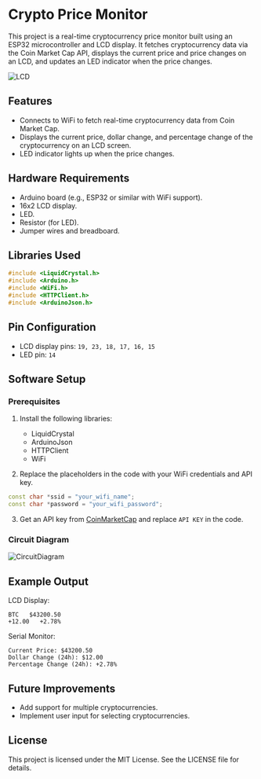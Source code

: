 # Crypto Price Monitor

This project is a real-time cryptocurrency price monitor built using an ESP32 microcontroller and LCD display. It fetches cryptocurrency data via the Coin Market Cap API, displays the current price and price changes on an LCD, and updates an LED indicator when the price changes.

![LCD](https://via.placeholder.com/800x400.png?text=Circuit+Diagram)


## Features

- Connects to WiFi to fetch real-time cryptocurrency data from Coin Market Cap.
- Displays the current price, dollar change, and percentage change of the cryptocurrency on an LCD screen.
- LED indicator lights up when the price changes.

## Hardware Requirements

- Arduino board (e.g., ESP32 or similar with WiFi support).
- 16x2 LCD display.
- LED.
- Resistor (for LED).
- Jumper wires and breadboard.

## Libraries Used

```cpp
#include <LiquidCrystal.h>
#include <Arduino.h>
#include <WiFi.h>
#include <HTTPClient.h>
#include <ArduinoJson.h>
```

## Pin Configuration

- LCD display pins: `19, 23, 18, 17, 16, 15`
- LED pin: `14`

## Software Setup

### Prerequisites

1. Install the following libraries:
   - LiquidCrystal
   - ArduinoJson
   - HTTPClient
   - WiFi

2. Replace the placeholders in the code with your WiFi credentials and API key.

```cpp
const char *ssid = "your_wifi_name";
const char *password = "your_wifi_password";
```

3. Get an API key from [CoinMarketCap](https://coinmarketcap.com/api/) and replace `API KEY` in the code.

### Circuit Diagram

![CircuitDiagram](https://via.placeholder.com/800x400.png?text=Circuit+Diagram)

## Example Output

LCD Display:

```
BTC   $43200.50
+12.00   +2.78%
```

Serial Monitor:

```
Current Price: $43200.50
Dollar Change (24h): $12.00
Percentage Change (24h): +2.78%
```

## Future Improvements

- Add support for multiple cryptocurrencies.
- Implement user input for selecting cryptocurrencies.

## License

This project is licensed under the MIT License. See the LICENSE file for details.

